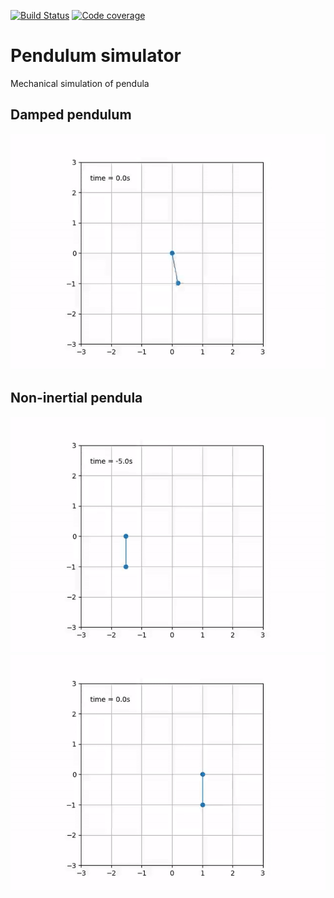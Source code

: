 [![Build Status](https://travis-ci.com/PabRod/pendulum.svg?branch=master)](https://travis-ci.com/PabRod/pendulum)
[![Code coverage](https://codecov.io/gh/PabRod/pendulum/graph/badge.svg)](https://codecov.io/gh/PabRod/pendulum)

# Pendulum simulator
Mechanical simulation of pendula

## Damped pendulum
![](figs/damped.gif)

## Non-inertial pendula
![](figs/displacement.gif)
![](figs/slingshot.gif)
